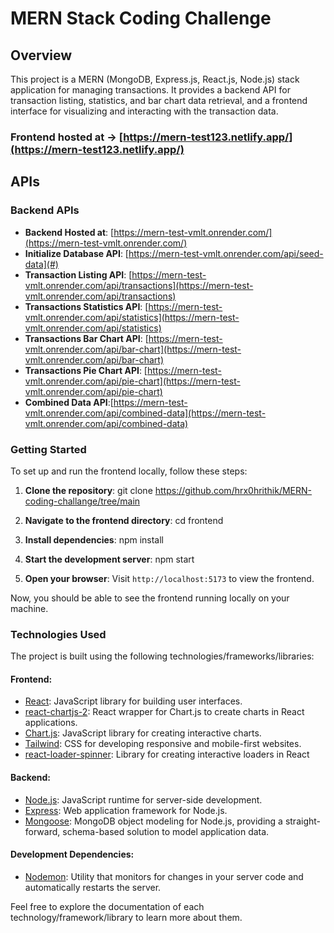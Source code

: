 # MERN Stack Coding Challenge

## Overview

This project is a MERN (MongoDB, Express.js, React.js, Node.js) stack application for managing transactions. It provides a backend API for transaction listing, statistics, and bar chart data retrieval, and a frontend interface for visualizing and interacting with the transaction data.

### Frontend hosted at -> [https://mern-test123.netlify.app/](https://mern-test123.netlify.app/)

## APIs

### Backend APIs 

- **Backend Hosted at**: [https://mern-test-vmlt.onrender.com/](https://mern-test-vmlt.onrender.com/)
- **Initialize Database API**: [https://mern-test-vmlt.onrender.com/api/seed-data](#)
- **Transaction Listing API**: [https://mern-test-vmlt.onrender.com/api/transactions](https://mern-test-vmlt.onrender.com/api/transactions)
- **Transactions Statistics API**: [https://mern-test-vmlt.onrender.com/api/statistics](https://mern-test-vmlt.onrender.com/api/statistics)
- **Transactions Bar Chart API**: [https://mern-test-vmlt.onrender.com/api/bar-chart](https://mern-test-vmlt.onrender.com/api/bar-chart)
- **Transactions Pie Chart API**: [https://mern-test-vmlt.onrender.com/api/pie-chart](https://mern-test-vmlt.onrender.com/api/pie-chart)
- **Combined Data API**:[https://mern-test-vmlt.onrender.com/api/combined-data](https://mern-test-vmlt.onrender.com/api/combined-data)

### Getting Started

To set up and run the frontend locally, follow these steps:

1. **Clone the repository**: 
git clone <https://github.com/hrx0hrithik/MERN-coding-challange/tree/main>

2. **Navigate to the frontend directory**:
cd frontend

3. **Install dependencies**:
npm install

4. **Start the development server**:
npm start
5. **Open your browser**:
Visit `http://localhost:5173` to view the frontend.

Now, you should be able to see the frontend running locally on your machine.

### Technologies Used
The project is built using the following technologies/frameworks/libraries:
#### Frontend:
- [React](https://reactjs.org/): JavaScript library for building user interfaces.
- [react-chartjs-2](https://www.npmjs.com/package/react-chartjs-2): React wrapper for Chart.js to create charts in React applications.
- [Chart.js](https://www.chartjs.org/): JavaScript library for creating interactive charts.
- [Tailwind](https://tailwindcss.com/): CSS for developing responsive and mobile-first websites.
- [react-loader-spinner](https://reactrouter.com/): Library for creating interactive loaders in React

#### Backend:
- [Node.js](https://nodejs.org/): JavaScript runtime for server-side development.
- [Express](https://expressjs.com/): Web application framework for Node.js.
- [Mongoose](https://mongoosejs.com/): MongoDB object modeling for Node.js, providing a straight-forward, schema-based solution to model application data.

#### Development Dependencies:
- [Nodemon](https://nodemon.io/): Utility that monitors for changes in your server code and automatically restarts the server.


Feel free to explore the documentation of each technology/framework/library to learn more about them.